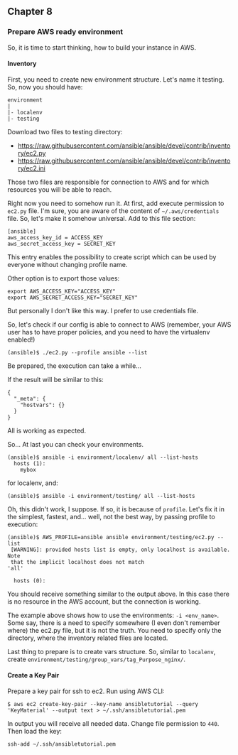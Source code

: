 ## Chapter 8
### Prepare AWS ready environment

So, it is time to start thinking, how to build your instance in AWS.  

#### Inventory

First, you need to create new environment structure. Let's name it testing.
So, now you should have:

```
environment
|
|- localenv
|- testing
```

Download two files to testing directory:
* https://raw.githubusercontent.com/ansible/ansible/devel/contrib/inventory/ec2.py
* https://raw.githubusercontent.com/ansible/ansible/devel/contrib/inventory/ec2.ini

Those two files are responsible for connection to AWS and for which resources
you will be able to reach.

Right now you need to somehow run it. At first, add execute permission to
`ec2.py` file. I'm sure, you are aware of the content of `~/.aws/credentials`
file. So, let's make it somehow universal. Add to this file section:

```
[ansible]
aws_access_key_id = ACCESS_KEY
aws_secret_access_key = SECRET_KEY
```

This entry enables the possibility to create script which can be used by
everyone without changing profile name.

Other option is to export those values:

```
export AWS_ACCESS_KEY="ACCESS_KEY"
export AWS_SECRET_ACCESS_KEY="SECRET_KEY"
```

But personally I don't like this way. I prefer to use credentials file.

So, let's check if our config is able to connect to AWS (remember, your AWS
user has to have proper policies, and you need to have the virtualenv enabled!)

```
(ansible)$ ./ec2.py --profile ansible --list
```

Be prepared, the execution can take a while...

If the result will be similar to this:

```
{
  "_meta": {
    "hostvars": {}
  }
}
```

All is working as expected.

So... At last you can check your environments.

```
(ansible)$ ansible -i environment/localenv/ all --list-hosts
  hosts (1):
    mybox
```

for localenv, and:

```
(ansible)$ ansible -i environment/testing/ all --list-hosts
```

Oh, this didn't work, I suppose. If so, it is because of `profile`. Let's fix
it in the simplest, fastest, and... well, not the best way, by passing profile to
execution:

```
(ansible)$ AWS_PROFILE=ansible ansible environment/testing/ec2.py --list
 [WARNING]: provided hosts list is empty, only localhost is available. Note
 that the implicit localhost does not match
'all'

  hosts (0):
```

You should receive something similar to the output above. In this case there is
no resource in the AWS account, but the connection is working.

The example above shows how to use the environments: `-i <env_name>`. Some say,
there is a need to specify somewhere (I even don't remember where) the ec2.py
file, but it is not the truth. You need to specify only the directory, where
the inventory related files are located.

Last thing to prepare is to create vars structure. So, similar to `localenv`,
create `environment/testing/group_vars/tag_Purpose_nginx/`.

#### Create a Key Pair

Prepare a key pair for ssh to ec2. Run using AWS CLI:

```
$ aws ec2 create-key-pair --key-name ansibletutorial --query 'KeyMaterial' --output text > ~/.ssh/ansibletutorial.pem
```

In output you will receive all needed data. Change file permission to `440`.
Then load the key:

```
ssh-add ~/.ssh/ansibletutorial.pem
```
